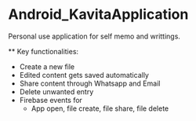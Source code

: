 # Android_KavitaApplication

Personal use application for self memo and writtings.

** Key functionalities:
- Create a new file
- Edited content gets saved automatically
- Share content through Whatsapp and Email
- Delete unwanted entry
- Firebase events for
  - App open, file create, file share, file delete
